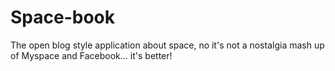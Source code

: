 # Space-book
The open blog style application about space, no it's not a nostalgia mash up of Myspace and Facebook... it's better!
